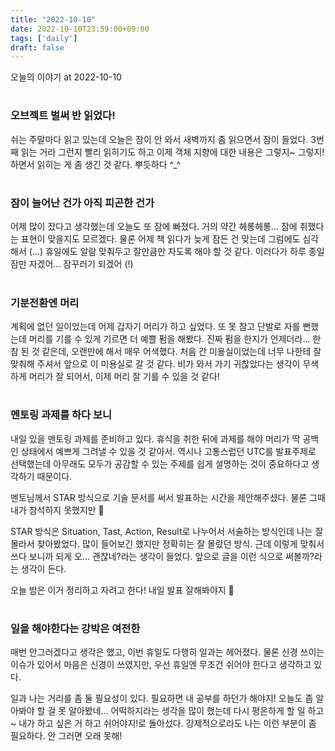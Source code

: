 ```yaml
---
title: "2022-10-10"
date: 2022-10-10T23:59:00+09:00
tags: ['daily']
draft: false
---
```

오늘의 이야기 at 2022-10-10
<!--more--> 

#
### 오브젝트 벌써 반 읽었다!
쉬는 주말마다 읽고 있는데 오늘은 잠이 안 와서 새벽까지 좀 읽으면서 잠이 들었다.
3번째 읽는 거라 그런지 빨리 읽히기도 하고 이제 객체 지향에 대한 내용은 그렇지~ 그렇지! 하면서 읽히는 게 좀 생긴 것 같다. 
뿌듯하다 ^_^


#
### 잠이 늘어난 건가 아직 피곤한 건가
어제 많이 잤다고 생각했는데 오늘도 또 잠에 빠졌다. 
거의 약간 헤롱헤롱... 잠에 취했다는 표현이 맞을지도 모르겠다. 
물론 어제 책 읽다가 늦게 잠든 건 맞는데 그럼에도 심각해서 (...) 
휴일에도 알람 맞춰두고 잘만큼만 자도록 해야 할 것 같다. 
이러다가 하루 종일 잠만 자겠어... 잠꾸러기 되겠어 (!)


#
### 기분전환엔 머리
계획에 없던 일이었는데 어제 갑자기 머리가 하고 싶었다. 
또 못 참고 단발로 자를 뻔했는데 머리를 기를 수 있게 기르면 더 예쁠 펌을 해봤다. 
진짜 펌을 한지가 언제더라... 한참 된 것 같은데, 오랜만에 해서 매우 어색했다. 
처음 간 미용실이었는데 너무 나한테 잘 맞춰해 주셔서 앞으로 이 미용실로 갈 것 같다. 
비가 와서 가기 귀찮았다는 생각이 무색하게 머리가 잘 되어서, 이제 머리 잘 기를 수 있을 것 같다!


#
### 멘토링 과제를 하다 보니
내일 있을 멘토링 과제를 준비하고 있다. 
휴식을 취한 뒤에 과제를 해야 머리가 딱 공백인 상태에서 예쁘게 그려낼 수 있을 것 같아서. 
역시나 고통스럽던 UTC를 발표주제로 선택했는데 아무래도 모두가 공감할 수 있는 주제를 쉽게 설명하는 것이 중요하다고 생각하기 때문이다.

멘토님께서 STAR 방식으로 기술 문서를 써서 발표하는 시간을 제안해주셨다. 
물론 그때 내가 참석하지 못했지만 🥲

STAR 방식은 Situation, Tast, Action, Result로 나누어서 서술하는 방식인데 나는 잘 몰라서 찾아봤었다. 
많이 들어보긴 했지만 정확히는 잘 몰랐던 방식. 
근데 이렇게 맞춰서 쓰다 보니까 되게 오... 괜찮네?라는 생각이 들었다. 
앞으로 글을 이런 식으로 써볼까?라는 생각이 든다. 

오늘 밤은 이거 정리하고 자려고 한다! 내일 발표 잘해봐야지 🙂


#
### 일을 해야한다는 강박은 여전한
매번 안그러겠다고 생각은 했고, 이번 휴일도 다행히 일과는 헤어졌다. 
물론 신경 쓰이는 이슈가 있어서 마음은 신경이 쓰였지만, 우선 휴일엔 무조건 쉬어야 한다고 생각하고 있다. 

일과 나는 거리를 좀 둘 필요성이 있다. 
필요하면 내 공부를 하던가 해야지! 
오늘도 좀 알아봐야 할 걸 못 알아봤네... 어떡하지라는 생각을 많이 했는데 다시 평온하게 할 일 하고~ 내가 하고 싶은 거 하고 쉬어야지!로 돌아섰다. 
강제적으로라도 나는 이런 부분이 좀 필요하다. 
안 그러면 오래 못해!